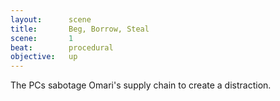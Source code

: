 ```yaml
---
layout:      scene
title:       Beg, Borrow, Steal
scene:       1
beat:        procedural
objective:   up
---
```



The PCs sabotage Omari's supply chain to create a distraction.



